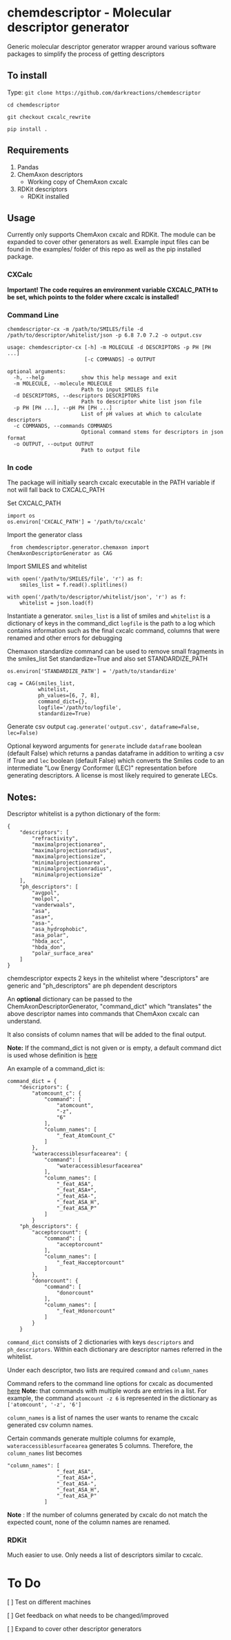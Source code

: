 # chemdescriptor - Molecular descriptor generator
Generic molecular descriptor generator wrapper around various software packages to simplify the process of getting descriptors

## To install
Type:
```git clone https://github.com/darkreactions/chemdescriptor```

```cd chemdescriptor```

```git checkout cxcalc_rewrite```

```pip install .```

## Requirements
1. Pandas
2. ChemAxon descriptors
    - Working copy of ChemAxon cxcalc
3. RDKit descriptors
    - RDKit installed

## Usage
Currently only supports ChemAxon cxcalc and RDKit. The module can be expanded to cover other generators as well.
Example input files can be found in the examples/ folder of this repo as well as the pip installed package.

### CXCalc

**Important! The code requires an environment variable CXCALC_PATH to be set, which points to the folder where cxcalc is installed!**

### Command Line
```
chemdescriptor-cx -m /path/to/SMILES/file -d /path/to/descriptor/whitelist/json -p 6.8 7.0 7.2 -o output.csv
```

```
usage: chemdescriptor-cx [-h] -m MOLECULE -d DESCRIPTORS -p PH [PH ...]
                         [-c COMMANDS] -o OUTPUT

optional arguments:
  -h, --help            show this help message and exit
  -m MOLECULE, --molecule MOLECULE
                        Path to input SMILES file
  -d DESCRIPTORS, --descriptors DESCRIPTORS
                        Path to descriptor white list json file
  -p PH [PH ...], --pH PH [PH ...]
                        List of pH values at which to calculate descriptors
  -c COMMANDS, --commands COMMANDS
                        Optional command stems for descriptors in json format
  -o OUTPUT, --output OUTPUT
                        Path to output file
```

### In code

The package will initially search cxcalc executable in the PATH variable if not
will fall back to CXCALC_PATH

Set CXCALC_PATH

```
import os
os.environ['CXCALC_PATH'] = '/path/to/cxcalc'
```

Import the generator class

``` from chemdescriptor.generator.chemaxon import ChemAxonDescriptorGenerator as CAG```

Import SMILES and whitelist

```
with open('/path/to/SMILES/file', 'r') as f:
    smiles_list = f.read().splitlines()

with open('/path/to/descriptor/whitelist/json', 'r') as f:
    whitelist = json.load(f)
```

Instantiate a generator. ```smiles_list``` is a list of smiles and ```whitelist```
is a dictionary of keys in the command_dict 
```logfile``` is the path to a log which contains information such as the final cxcalc
command, columns that were renamed and other errors for debugging

Chemaxon standardize command can be used to remove small fragments in the smiles_list
Set standardize=True and also set STANDARDIZE_PATH

`os.environ['STANDARDIZE_PATH'] = '/path/to/standardize'`

``` 
cag = CAG(smiles_list,
          whitelist,
          ph_values=[6, 7, 8],
          command_dict={},
          logfile='/path/to/logfile',
          standardize=True)
```

Generate csv output
``` cag.generate('output.csv', dataframe=False, lec=False) ```

Optional keyword arguments for `generate` include `dataframe` boolean (default False) which returns a pandas dataframe in addition to writing a csv if True
and `lec` boolean (default False) which converts the Smiles code to an intermediate "Low Energy Conformer (LEC)" representation before generating descriptors.
A license is most likely required to generate LECs.

## Notes:

Descriptor whitelist is a python dictionary of the form:
```
{
    "descriptors": [
        "refractivity",
        "maximalprojectionarea",
        "maximalprojectionradius",
        "maximalprojectionsize",
        "minimalprojectionarea",
        "minimalprojectionradius",
        "minimalprojectionsize"
    ],
    "ph_descriptors": [
        "avgpol",
        "molpol",
        "vanderwaals",
        "asa",
        "asa+",
        "asa-",
        "asa_hydrophobic",
        "asa_polar",
        "hbda_acc",
        "hbda_don",
        "polar_surface_area"
    ]
}
```

chemdescriptor expects 2 keys in the whitelist where "descriptors" are generic and "ph_descriptors" are ph dependent descriptors

An **optional** dictionary can be passed to the ChemAxonDescriptorGenerator, "command_dict" which
"translates" the above descriptor names into commands that ChemAxon cxcalc can understand.

It also consists of column names that will be added to the final output.

**Note:** If the command_dict is not given or is empty, a default command dict is used whose definition is [here](https://github.com/darkreactions/chemdescriptor/blob/cxcalc_rewrite/chemdescriptor/defaults/cxcalc.py)

An example of a command_dict is:

```
command_dict = {
    "descriptors": {
        "atomcount_c": {
            "command": [
                "atomcount",
                "-z",
                "6"
            ],
            "column_names": [
                "_feat_AtomCount_C"
            ]
        },
        "wateraccessiblesurfacearea": {
            "command": [
                "wateraccessiblesurfacearea"
            ],
            "column_names": [
                "_feat_ASA",
                "_feat_ASA+",
                "_feat_ASA-",
                "_feat_ASA_H",
                "_feat_ASA_P"
            ]
        }
    "ph_descriptors": {
        "acceptorcount": {
            "command": [
                "acceptorcount"
            ],
            "column_names": [
                "_feat_Hacceptorcount"
            ]
        },
        "donorcount": {
            "command": [
                "donorcount"
            ],
            "column_names": [
                "_feat_Hdonorcount"
            ]
        }
    }

```
```command_dict``` consists of 2 dictionaries with keys ```descriptors``` and 
```ph_descriptors```. Within each dictionary are descriptor names referred in the whitelist. 

Under each descriptor, two lists are required ```command``` and ```column_names```

Command refers to the command line options for cxcalc as documented 
[here](https://docs.chemaxon.com/display/docs/cxcalc+calculator+functions)
**Note:** that commands with multiple words are entries in a list. For example, the command 
```atomcount -z 6``` is represented in the dictionary as ```['atomcount', '-z', '6']```

```column_names``` is a list of names the user wants to rename the cxcalc generated
csv column names.

Certain commands generate multiple columns for example, ```wateraccessiblesurfacearea```
generates 5 columns. Therefore, the ```column_names``` list becomes
```
"column_names": [
                "_feat_ASA",
                "_feat_ASA+",
                "_feat_ASA-",
                "_feat_ASA_H",
                "_feat_ASA_P"
            ]
```

**Note** : If the number of columns generated by cxcalc do not match the expected count, 
none of the column names are renamed.

### RDKit

Much easier to use. Only needs a list of descriptors similar to cxcalc. 


# To Do
[ ] Test on different machines

[ ] Get feedback on what needs to be changed/improved

[ ] Expand to cover other descriptor generators
